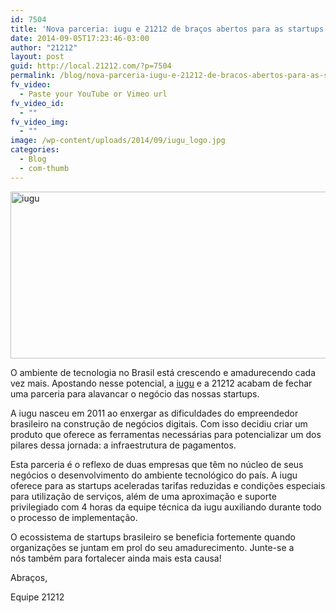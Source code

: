 ```yaml
---
id: 7504
title: 'Nova parceria: iugu e 21212 de braços abertos para as startups'
date: 2014-09-05T17:23:46-03:00
author: "21212"
layout: post
guid: http://local.21212.com/?p=7504
permalink: /blog/nova-parceria-iugu-e-21212-de-bracos-abertos-para-as-startups/
fv_video:
  - Paste your YouTube or Vimeo url
fv_video_id:
  - ""
fv_video_img:
  - ""
image: /wp-content/uploads/2014/09/iugu_logo.jpg
categories:
  - Blog
  - com-thumb
---
```

<img class="aligncenter size-full wp-image-7506" src="http://local.21212.com/wp-content/uploads/2014/09/iugu.jpg" alt="iugu" width="540" height="267" srcset="http://localhost:8080/wp-content/uploads/2014/09/iugu.jpg 540w, http://localhost:8080/wp-content/uploads/2014/09/iugu-300x148.jpg 300w" sizes="(max-width: 540px) 100vw, 540px" />

O ambiente de tecnologia no Brasil está crescendo e amadurecendo cada vez mais. Apostando nesse potencial, a <a title="iugu" href="http://iugu.com/" target="_blank">iugu</a> e a 21212 acabam de fechar uma parceria para alavancar o negócio das nossas startups.

A iugu nasceu em 2011 ao enxergar as dificuldades do empreendedor brasileiro na construção de negócios digitais. Com isso decidiu criar um produto que oferece as ferramentas necessárias para potencializar um dos pilares dessa jornada: a infraestrutura de pagamentos.

Esta parceria é o reflexo de duas empresas que têm no núcleo de seus negócios o desenvolvimento do ambiente tecnológico do país. A iugu oferece para as startups aceleradas tarifas reduzidas e condições especiais para utilização de serviços, além de uma aproximação e suporte privilegiado com 4 horas da equipe técnica da iugu auxiliando durante todo o processo de implementação.

O ecossistema de startups brasileiro se beneficia fortemente quando organizações se juntam em prol do seu amadurecimento. Junte-se a nós também para fortalecer ainda mais esta causa!

Abraços,

Equipe 21212